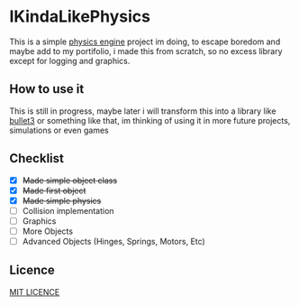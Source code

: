 # IKindaLikePhysics
This is a simple [physics engine](https://en.wikipedia.org/wiki/Physics_engine) project im doing, to escape boredom and maybe add to my portifolio, i made this from scratch, so no excess library except for logging and graphics.

## How to use it
This is still in progress, maybe later i will transform this into a library like [bullet3](https://github.com/bulletphysics/bullet3) or something like that, im thinking of using it in more future projects, simulations or even games

## Checklist
- [x] <strike>Made simple object class</strike>
- [x] <strike>Made first object</strike>
- [x] <strike>Made simple physics</strike>
- [ ] Collision implementation 
- [ ] Graphics
- [ ] More Objects
- [ ] Advanced Objects (Hinges, Springs, Motors, Etc)

## Licence
[MIT LICENCE](LICENCE)
